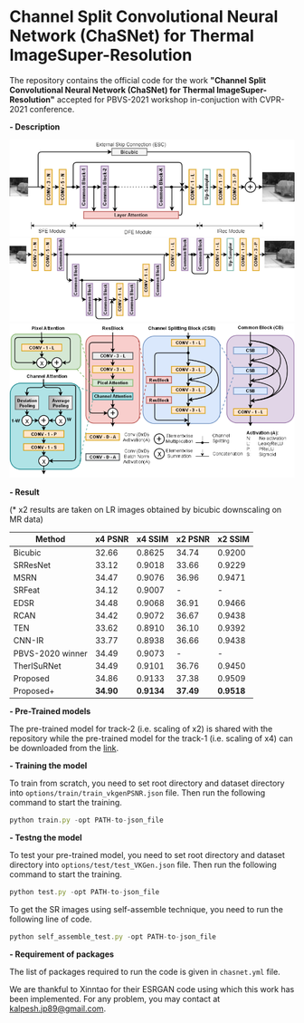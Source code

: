 # Channel Split Convolutional Neural Network (ChaSNet) for Thermal ImageSuper-Resolution

The repository contains the official code for the work **"Channel Split Convolutional Neural Network (ChaSNet) for Thermal ImageSuper-Resolution"** accepted for PBVS-2021 workshop in-conjuction with CVPR-2021 conference.

**- Description**

<img src="Images/Network.png" width="800">
<img src="Images/Track2Net.png" width="800">
<img src="Images/CB.png" width="800">

**- Result**

(* x2 results are taken on LR images obtained by bicubic downscaling on MR data)

|Method |x4 PSNR |x4 SSIM |x2 PSNR |x2 SSIM |
|----- |----- |----- |----- |----- |
|Bicubic |32.66 |0.8625 |34.74 |0.9200 |
|SRResNet |33.12 |0.9018 |33.66 |0.9229 |
|MSRN |34.47 |0.9076 |36.96 |0.9471 |
|SRFeat |34.12 |0.9007 |- |- |
|EDSR |34.48 |0.9068 |36.91 |0.9466 |
|RCAN |34.42 |0.9072 |36.67 |0.9438 |
|TEN |33.62 |0.8910 |36.10 |0.9392 |
|CNN-IR |33.77 |0.8938 |36.66 |0.9438 |
|PBVS-2020 winner |34.49 |0.9073 |- |- |
|TherISuRNet |34.49 |0.9101 |36.76 |0.9450 |
|Proposed |34.86 |0.9133 |37.38 |0.9509 |
|Proposed+ |**34.90** |**0.9134** |**37.49** |**0.9518** |

**- Pre-Trained models**

The pre-trained model for track-2 (i.e. scaling of x2) is shared with the repository while the pre-trained model for the track-1 (i.e. scaling of x4) can be downloaded from the [link](https://drive.google.com/file/d/1jpCZn1bDX2qSUKYc_2Q5bpBGsF_p0sCr/view?usp=sharing).

**- Training the model**

To train from scratch, you need to set root directory and dataset directory into `options/train/train_vkgenPSNR.json` file. Then run the following command to start the training.
```javascript
python train.py -opt PATH-to-json_file

```

**- Testng the model**

To test your pre-trained model, you need to set root directory and dataset directory into `options/test/test_VKGen.json` file. Then run the following command to start the training.
```javascript
python test.py -opt PATH-to-json_file

```
To get the SR images using self-assemble technique, you need to run the following line of code.
```javascript
python self_assemble_test.py -opt PATH-to-json_file

```

**- Requirement of packages**

The list of packages required to run the code is given in `chasnet.yml` file.

We are thankful to Xinntao for their ESRGAN code using which this work has been implemented.
For any problem, you may contact at <kalpesh.jp89@gmail.com>.
